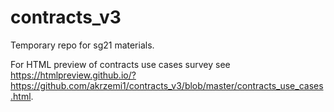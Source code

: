 # contracts_v3
Temporary repo for sg21 materials.

For HTML preview of contracts use cases survey see https://htmlpreview.github.io/?https://github.com/akrzemi1/contracts_v3/blob/master/contracts_use_cases.html.
